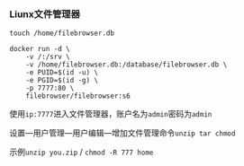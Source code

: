 ### Liunx文件管理器


```
touch /home/filebrowser.db
```


```
docker run -d \
    -v /:/srv \
    -v /home/filebrowser.db:/database/filebrowser.db \
    -e PUID=$(id -u) \
    -e PGID=$(id -g) \
    -p 7777:80 \
    filebrowser/filebrowser:s6
```

使用`ip:7777`进入文件管理器，账户名为`admin`密码为`admin`

设置—用户管理—用户编辑—增加文件管理命令`unzip tar chmod`

示例`unzip you.zip` /  `chmod -R 777 home`
